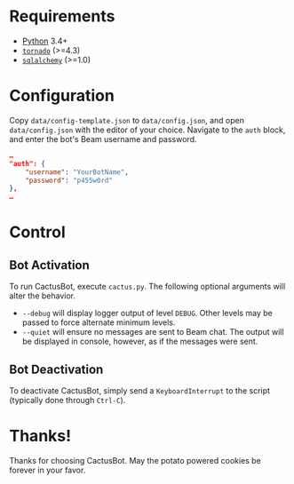 # Requirements

* [Python](https://www.python.org/) 3.4+
* [`tornado`](https://www.tornadoweb.org/) (>=4.3)
* [`sqlalchemy`](https://www.sqlalchemy.org/) (>=1.0)

# Configuration

Copy `data/config-template.json` to `data/config.json`, and open `data/config.json` with the editor of your choice. Navigate to the `auth` block, and enter the bot's Beam username and password.

```json
…
"auth": {
    "username": "YourBotName",
    "password": "p455w0rd"
},
…
```

# Control

## Bot Activation

To run CactusBot, execute `cactus.py`. The following optional arguments will alter the behavior.
- `--debug` will display logger output of level `DEBUG`. Other levels may be passed to force alternate minimum levels.
- `--quiet` will ensure no messages are sent to Beam chat. The output will be displayed in console, however, as if the messages were sent.

## Bot Deactivation

To deactivate CactusBot, simply send a `KeyboardInterrupt` to the script (typically done through `Ctrl-C`).

# Thanks!
Thanks for choosing CactusBot. May the potato powered cookies be forever in your favor.
